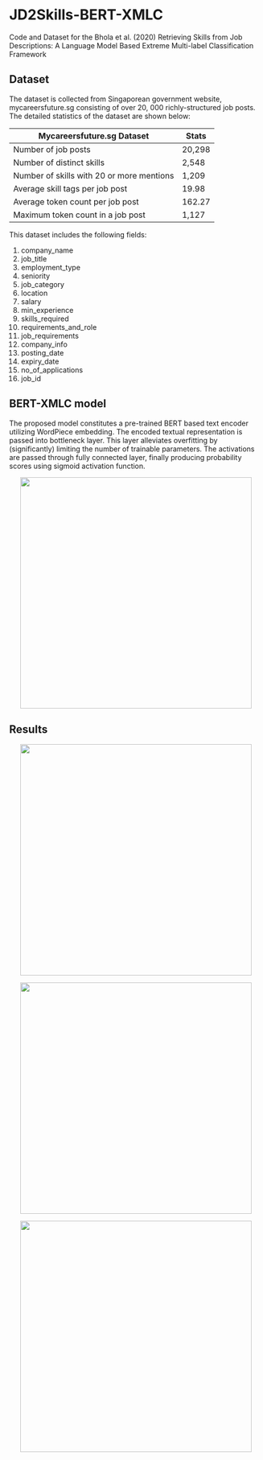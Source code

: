 # JD2Skills-BERT-XMLC
Code and Dataset for the Bhola et al. (2020) Retrieving Skills from Job Descriptions: A Language Model Based Extreme Multi-label Classification Framework

## Dataset

The dataset is collected from Singaporean government website, mycareersfuture.sg consisting of over 20, 000 richly-structured job posts. The detailed statistics of the dataset are shown below:

Mycareersfuture.sg Dataset |  Stats
--- | ---
Number of job posts | 20,298
Number of distinct skills | 2,548
Number of skills with 20 or more mentions | 1,209
Average skill tags per job post | 19.98
Average token count per job post | 162.27
Maximum token count in a job post | 1,127


This dataset includes the following fields:

1. company_name
2. job_title
3. employment_type
4. seniority
5. job_category
6. location
7. salary
8. min_experience
9. skills_required
10. requirements_and_role
11. job_requirements
12. company_info
13. posting_date
14. expiry_date
15. no_of_applications
16. job_id


## BERT-XMLC model
The proposed model constitutes a pre-trained BERT based text encoder utilizing WordPiece embedding. The encoded textual representation is passed into bottleneck layer. This layer alleviates overfitting by (significantly) limiting the number of trainable parameters. The activations are passed through fully connected layer, finally producing probability scores using sigmoid activation function.

<p align="center">
  <img width="460"  src="https://github.com/WING-NUS/JD2Skills-BERT-XMLC/blob/main/doc/BERT-XMLC.png">
</p>

## Results

<p align="center">
  <img width="460"  src="https://github.com/WING-NUS/JD2Skills-BERT-XMLC/blob/main/doc/Screenshot%202020-11-30%20163740.png">
</p>

<p align="center">
  <img width="460"  src="https://github.com/WING-NUS/JD2Skills-BERT-XMLC/blob/main/doc/Screenshot%202020-11-30%20163812.png">
</p>

<p align="center">
  <img width="460"  src="https://github.com/WING-NUS/JD2Skills-BERT-XMLC/blob/main/doc/Screenshot%202020-11-30%20163845.png">
</p>
